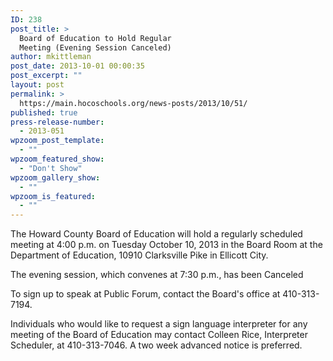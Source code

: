 ```yaml
---
ID: 238
post_title: >
  Board of Education to Hold Regular
  Meeting (Evening Session Canceled)
author: mkittleman
post_date: 2013-10-01 00:00:35
post_excerpt: ""
layout: post
permalink: >
  https://main.hocoschools.org/news-posts/2013/10/51/
published: true
press-release-number:
  - 2013-051
wpzoom_post_template:
  - ""
wpzoom_featured_show:
  - "Don't Show"
wpzoom_gallery_show:
  - ""
wpzoom_is_featured:
  - ""
---
```

The Howard County Board of Education will hold a regularly scheduled meeting at 4:00 p.m. on Tuesday October 10, 2013 in the Board Room at the Department of Education, 10910 Clarksville Pike in Ellicott City.

The evening session, which convenes at 7:30 p.m., has been Canceled

To sign up to speak at Public Forum, contact the Board's office at 410-313-7194.

Individuals who would like to request a sign language interpreter for any meeting of the Board of Education may contact Colleen Rice, Interpreter Scheduler, at 410-313-7046. A two week advanced notice is preferred.